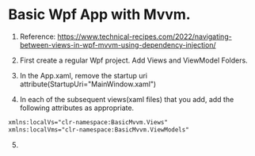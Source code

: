 # Basic Wpf App with Mvvm.

1. Reference:
https://www.technical-recipes.com/2022/navigating-between-views-in-wpf-mvvm-using-dependency-injection/

2. First create a regular Wpf project. Add Views and ViewModel Folders.

3. In the App.xaml, remove the startup uri attribute(StartupUri="MainWindow.xaml")

4. In each of the subsequent views(xaml files) that you add, add the following attributes as appropriate.
```xml
xmlns:localVs="clr-namespace:BasicMvvm.Views"             
xmlns:localVms="clr-namespace:BasicMvvm.ViewModels"
```

5. 
